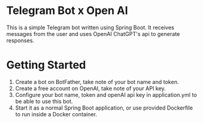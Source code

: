 # Telegram Bot x Open AI
This is a simple Telegram bot written using Spring Boot.
It receives messages from the user and uses OpenAI ChatGPT's api to generate responses.

# Getting Started

1. Create a bot on BotFather, take note of your bot name and token.
2. Create a free account on OpenAI, take note of your API key.
3. Configure your bot name, token and openAI api key in application.yml to be able to use this bot.
4. Start it as a normal Spring Boot application, or use provided Dockerfile to run inside a Docker container.